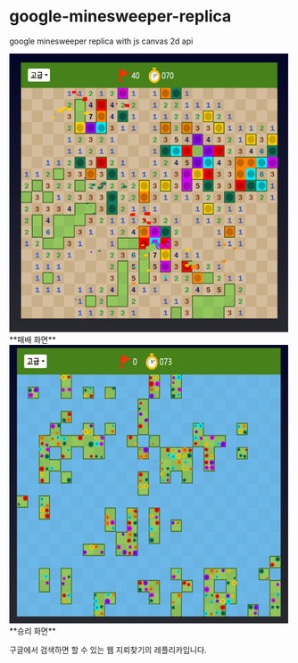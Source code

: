 # google-minesweeper-replica
google minesweeper replica with js canvas 2d api

<img src='https://github.com/teumal/google-minesweeper-replica/blob/main/gameover1.PNG?raw=true' height='500' width='500'>
**패배 화면**
<img src='https://github.com/teumal/google-minesweeper-replica/blob/main/gameover2.PNG?raw=true' height='500' width='500'>
**승리 화면**

구글에서 검색하면 할 수 있는 웹 지뢰찾기의 레플리카입니다. 
